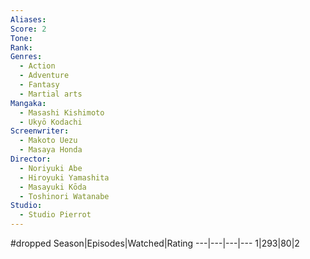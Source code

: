 ```yaml
---
Aliases:
Score: 2
Tone: 
Rank:
Genres:
  - Action
  - Adventure
  - Fantasy
  - Martial arts
Mangaka:
  - Masashi Kishimoto
  - Ukyō Kodachi
Screenwriter:
  - Makoto Uezu
  - Masaya Honda
Director:
  - Noriyuki Abe
  - Hiroyuki Yamashita
  - Masayuki Kōda
  - Toshinori Watanabe
Studio:
  - Studio Pierrot
---
```

#dropped
Season|Episodes|Watched|Rating
---|---|---|---
1|293|80|2